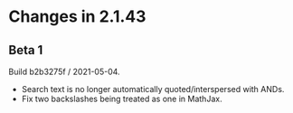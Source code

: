 # Changes in 2.1.43

## Beta 1

Build b2b3275f / 2021-05-04.

- Search text is no longer automatically quoted/interspersed with ANDs.
- Fix two backslashes being treated as one in MathJax.
